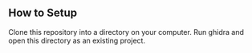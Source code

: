 ## How to Setup

Clone this repository into a directory on your computer. Run ghidra and open this directory as an existing project.
